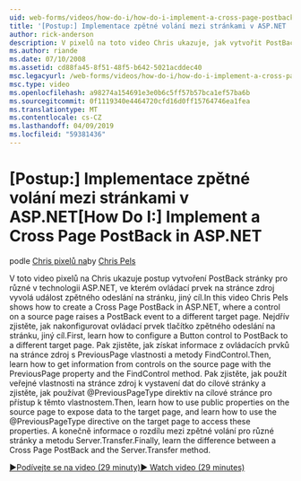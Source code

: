```yaml
---
uid: web-forms/videos/how-do-i/how-do-i-implement-a-cross-page-postback-in-aspnet
title: '[Postup:] Implementace zpětné volání mezi stránkami v ASP.NET | Dokumentace Microsoftu'
author: rick-anderson
description: V pixelů na toto video Chris ukazuje, jak vytvořit PostBack stránky pro různé v technologii ASP.NET, ve kterém ovládací prvek na stránce zdroj vyvolá událost zpětného odeslání na jiný cíl...
ms.author: riande
ms.date: 07/10/2008
ms.assetid: cd88fa45-8f51-48f5-b642-5021acddec40
msc.legacyurl: /web-forms/videos/how-do-i/how-do-i-implement-a-cross-page-postback-in-aspnet
msc.type: video
ms.openlocfilehash: a98274a154691e3e0b6c5ff57b57bca1ef57ba6b
ms.sourcegitcommit: 0f1119340e4464720cfd16d0ff15764746ea1fea
ms.translationtype: MT
ms.contentlocale: cs-CZ
ms.lasthandoff: 04/09/2019
ms.locfileid: "59381436"
---
```

# <a name="how-do-i-implement-a-cross-page-postback-in-aspnet"></a><span data-ttu-id="e9653-103">[Postup:] Implementace zpětné volání mezi stránkami v ASP.NET</span><span class="sxs-lookup"><span data-stu-id="e9653-103">[How Do I:] Implement a Cross Page PostBack in ASP.NET</span></span>

<span data-ttu-id="e9653-104">podle [Chris pixelů na](https://twitter.com/chrispels)</span><span class="sxs-lookup"><span data-stu-id="e9653-104">by [Chris Pels](https://twitter.com/chrispels)</span></span>

<span data-ttu-id="e9653-105">V toto video pixelů na Chris ukazuje postup vytvoření PostBack stránky pro různé v technologii ASP.NET, ve kterém ovládací prvek na stránce zdroj vyvolá událost zpětného odeslání na stránku, jiný cíl.</span><span class="sxs-lookup"><span data-stu-id="e9653-105">In this video Chris Pels shows how to create a Cross Page PostBack in ASP.NET, where a control on a source page raises a PostBack event to a different target page.</span></span> <span data-ttu-id="e9653-106">Nejdřív zjistěte, jak nakonfigurovat ovládací prvek tlačítko zpětného odeslání na stránku, jiný cíl.</span><span class="sxs-lookup"><span data-stu-id="e9653-106">First, learn how to configure a Button control to PostBack to a different target page.</span></span> <span data-ttu-id="e9653-107">Pak zjistěte, jak získat informace z ovládacích prvků na stránce zdroj s PreviousPage vlastnosti a metody FindControl.</span><span class="sxs-lookup"><span data-stu-id="e9653-107">Then, learn how to get information from controls on the source page with the PreviousPage property and the FindControl method.</span></span> <span data-ttu-id="e9653-108">Pak zjistěte, jak použít veřejné vlastnosti na stránce zdroj k vystavení dat do cílové stránky a zjistěte, jak používat @PreviousPageType direktiv na cílové stránce pro přístup k těmto vlastnostem.</span><span class="sxs-lookup"><span data-stu-id="e9653-108">Then, learn how to use public properties on the source page to expose data to the target page, and learn how to use the @PreviousPageType directive on the target page to access these properties.</span></span> <span data-ttu-id="e9653-109">A konečně informace o rozdílu mezi zpětné volání pro různé stránky a metodu Server.Transfer.</span><span class="sxs-lookup"><span data-stu-id="e9653-109">Finally, learn the difference between a Cross Page PostBack and the Server.Transfer method.</span></span>

[<span data-ttu-id="e9653-110">&#9654;Podívejte se na video (29 minuty)</span><span class="sxs-lookup"><span data-stu-id="e9653-110">&#9654; Watch video (29 minutes)</span></span>](https://channel9.msdn.com/Blogs/ASP-NET-Site-Videos/how-do-i-implement-a-cross-page-postback-in-aspnet)
